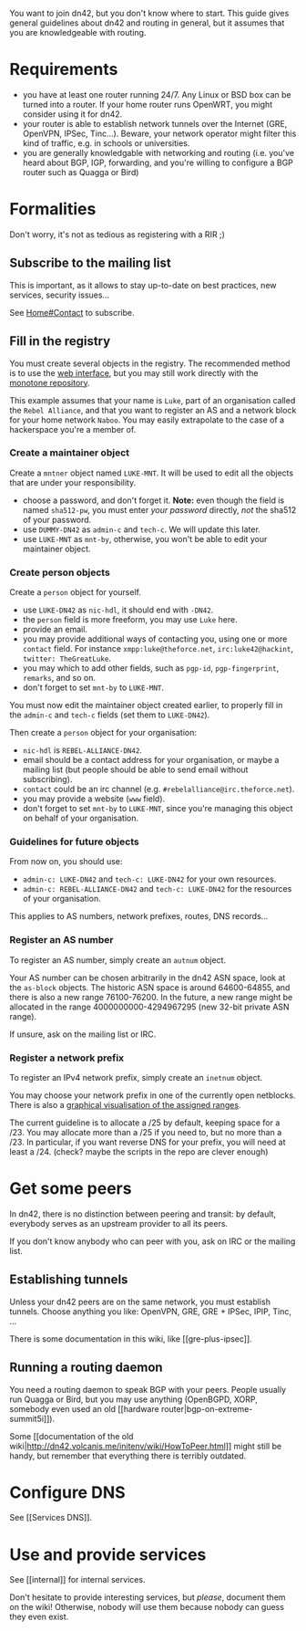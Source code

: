 You want to join dn42, but you don't know where to start. This guide gives general guidelines about dn42 and routing in general, but it assumes that you are knowledgeable with routing.

# Requirements

- you have at least one router running 24/7. Any Linux or BSD box can be turned into a router. If your home router runs OpenWRT, you might consider using it for dn42.
- your router is able to establish network tunnels over the Internet (GRE, OpenVPN, IPSec, Tinc...). Beware, your network operator might filter this kind of traffic, e.g. in schools or universities.
- you are generally knowledgable with networking and routing (i.e. you've heard about BGP, IGP, forwarding, and you're willing to configure a BGP router such as Quagga or Bird)

# Formalities

Don't worry, it's not as tedious as registering with a RIR ;)

## Subscribe to the mailing list

This is important, as it allows to stay up-to-date on best practices, new services, security issues...

See [Home#Contact](Home#Contact) to subscribe.

## Fill in the registry

You must create several objects in the registry. The recommended method is to use the [web interface](https://io.nixnodes.net/?registry), but you may still work directly with the [monotone repository](Services-Whois#Monotone).

This example assumes that your name is `Luke`, part of an organisation called the `Rebel Alliance`, and that you want to register an AS and a network block for your home network `Naboo`. You may easily extrapolate to the case of a hackerspace you're a member of.

### Create a maintainer object

Create a `mntner` object named `LUKE-MNT`. It will be used to edit all the objects that are under your responsibility.

- choose a password, and don't forget it.  **Note:** even though the field is named `sha512-pw`, you must enter *your password* directly, *not* the sha512 of your password.
- use `DUMMY-DN42` as `admin-c` and `tech-c`. We will update this later.
- use `LUKE-MNT` as `mnt-by`, otherwise, you won't be able to edit your maintainer object.

### Create person objects

Create a `person` object for yourself.

- use `LUKE-DN42` as `nic-hdl`, it should end with `-DN42`.
- the `person` field is more freeform, you may use `Luke` here.
- provide an email.
- you may provide additional ways of contacting you, using one or more `contact` field. For instance `xmpp:luke@theforce.net`, `irc:luke42@hackint`, `twitter: TheGreatLuke`.
- you may which to add other fields, such as `pgp-id`, `pgp-fingerprint`, `remarks`, and so on.
- don't forget to set `mnt-by` to `LUKE-MNT`.

You must now edit the maintainer object created earlier, to properly fill in the `admin-c` and `tech-c` fields (set them to `LUKE-DN42`).

Then create a `person` object for your organisation:

- `nic-hdl` is `REBEL-ALLIANCE-DN42`.
- email should be a contact address for your organisation, or maybe a mailing list (but people should be able to send email without subscribing).
- `contact` could be an irc channel (e.g. `#rebelalliance@irc.theforce.net`).
- you may provide a website (`www` field).
- don't forget to set `mnt-by` to `LUKE-MNT`, since you're managing this object on behalf of your organisation.

### Guidelines for future objects

From now on, you should use:

- `admin-c: LUKE-DN42` and `tech-c: LUKE-DN42` for your own resources.
- `admin-c: REBEL-ALLIANCE-DN42` and `tech-c: LUKE-DN42` for the resources of your organisation.

This applies to AS numbers, network prefixes, routes, DNS records...

### Register an AS number

To register an AS number, simply create an `autnum` object.

Your AS number can be chosen arbitrarily in the dn42 ASN space, look at the `as-block` objects. The historic ASN space is around 64600-64855, and there is also a new range 76100-76200. In the future, a new range might be allocated in the range 4000000000-4294967295 (new 32-bit private ASN range).

If unsure, ask on the mailing list or IRC.

### Register a network prefix

To register an IPv4 network prefix, simply create an `inetnum` object.

You may choose your network prefix in one of the currently open netblocks. There is also a [graphical visualisation of the assigned ranges](http://109.24.208.244:8888/dn42-netblock-visu/registry.html).

The current guideline is to allocate a /25 by default, keeping space for a /23. You may allocate more than a /25 if you need to, but no more than a /23. In particular, if you want reverse DNS for your prefix, you will need at least a /24. (check? maybe the scripts in the repo are clever enough)


# Get some peers

In dn42, there is no distinction between peering and transit: by default, everybody serves as an upstream provider to all its peers.

If you don't know anybody who can peer with you, ask on IRC or the mailing list.

## Establishing tunnels

Unless your dn42 peers are on the same network, you must establish tunnels. Choose anything you like: OpenVPN, GRE, GRE + IPSec, IPIP, Tinc, ...

There is some documentation in this wiki, like [[gre-plus-ipsec]].

## Running a routing daemon

You need a routing daemon to speak BGP with your peers. People usually run Quagga or Bird, but you may use anything (OpenBGPD, XORP, somebody even used an old [[hardware router|bgp-on-extreme-summit5i]]).

Some [[documentation of the old wiki|http://dn42.volcanis.me/initenv/wiki/HowToPeer.html]] might still be handy, but remember that everything there is terribly outdated.

# Configure DNS

See [[Services DNS]].

# Use and provide services

See [[internal]] for internal services.

Don't hesitate to provide interesting services, but *please*, document them on the wiki! Otherwise, nobody will use them because nobody can guess they even exist.